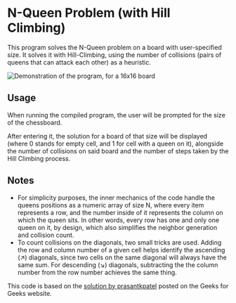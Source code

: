 # N-Queen Problem (with Hill Climbing)

This program solves the N-Queen problem on a board with user-specified size. It solves it with Hill-Climbing, using the number of collisions (pairs of queens that can attack each other) as a heuristic.

![Demonstration of the program, for a 16x16 board](https://user-images.githubusercontent.com/90468276/236927131-ab73fbd0-2ab1-47b6-af62-497f6b66d8df.png)


## Usage
When running the compiled program, the user will be prompted for the size of the chessboard.

After entering it, the solution for a board of that size will be displayed (where 0 stands for empty cell, and 1 for cell with a queen on it), alongside the number of collisions on said board and the number of steps taken by the Hill Climbing process.

## Notes
- For simplicity purposes, the inner mechanics of the code handle the queens positions as a numeric array of size N, where every item represents a row, and the number inside of it represents the column on which the queen sits. In other words, every row has one and only one queen on it, by design, which also simplifies the neighbor generation and collision count.
- To count collisions on the diagonals, two small tricks are used. Adding the row and column number of a given cell helps identify the ascending (↗) diagonals, since two cells on the same diagonal will always have the same sum. For descending (↘) diagonals, subtracting the the column number from the row number achieves the same thing.

This code is based on the [solution by prasantkpatel](https://www.geeksforgeeks.org/n-queen-problem-local-search-using-hill-climbing-with-random-neighbour/) posted on the Geeks for Geeks website.
